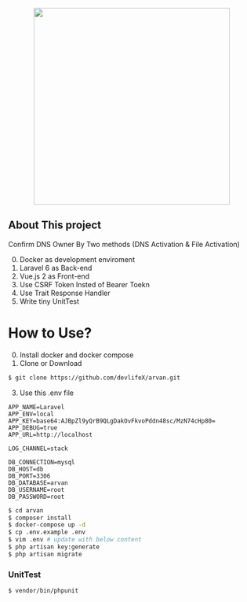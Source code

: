 <p align="center"><img src="https://res.cloudinary.com/dtfbvvkyp/image/upload/v1566331377/laravel-logolockup-cmyk-red.svg" width="400"></p>


## About This project
 Confirm DNS Owner By Two methods (DNS Activation & File Activation)
 
0) Docker as development enviroment 
1) Laravel 6 as Back-end  
2) Vue.js 2 as Front-end 
3) Use CSRF Token Insted of Bearer Toekn  
4) Use Trait Response Handler   
5) Write tiny UnitTest


How to Use?
========
0) Install docker and docker compose
1) Clone or Download 
```bash
$ git clone https://github.com/devlifeX/arvan.git
```
3) Use this .env file
```plain
APP_NAME=Laravel
APP_ENV=local
APP_KEY=base64:AJBpZl9yQrB9QLgDakOvFkvoPddn48sc/MzN74cHp80=
APP_DEBUG=true
APP_URL=http://localhost

LOG_CHANNEL=stack

DB_CONNECTION=mysql
DB_HOST=db
DB_PORT=3306
DB_DATABASE=arvan
DB_USERNAME=root
DB_PASSWORD=root
```

```bash
$ cd arvan
$ composer install
$ docker-compose up -d
$ cp .env.example .env
$ vim .env # update with below content
$ php artisan key:generate
$ php artisan migrate
```
### UnitTest

```bash
$ vendor/bin/phpunit
```
